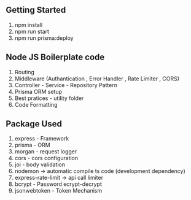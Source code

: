 ## Getting Started

1. npm install
2. npm run start
3. npm run prisma:deploy

## Node JS Boilerplate code

1. Routing
2. Middleware (Authantication , Error Handler , Rate Limiter , CORS)
3. Controller - Service - Repository Pattern
4. Prisma ORM setup
5. Best pratices - utility folder
6. Code Formatting

## Package Used

1. express - Framework
2. prisma - ORM
3. morgan - request logger
4. cors - cors configuration
5. joi - body validation
6. nodemon -> automatic compile ts code (development dependency)
7. express-rate-limit -> api call limiter
8. bcrypt - Password ecrypt-decrypt
9. jsonwebtoken - Token Mechanism
